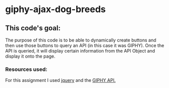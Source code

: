 # giphy-ajax-dog-breeds

## This code's goal:

The purpose of this code is to be able to dynamically create buttons and then use those buttons to query an API (in this case it was GIPHY). Once the API is queried, it will display certain information from the API Object and display it onto the page.

### Resources used:

For this assignment I used [jquery](https://code.jquery.com/) and the [GIPHY API.](https://developers.giphy.com/)